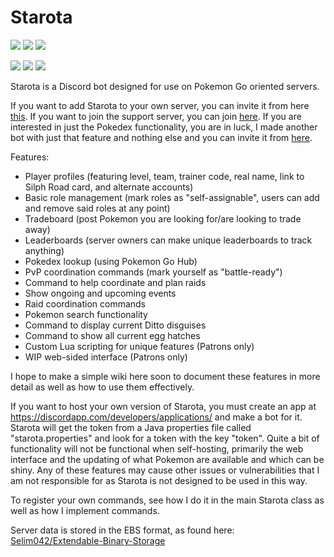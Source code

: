 # Starota
[![](https://discordbots.org/api/widget/489245655710040099.svg)](https://discordbots.org/bot/489245655710040099)
[![](https://discordbots.org/api/widget/541079916234407967.svg)](https://discordbots.org/bot/541079916234407967)
[![](https://discordbots.org/api/widget/541079916234407967.svg)](https://discordbots.org/bot/578326030603780126)

[![](https://img.shields.io/discord/436614503606779914.svg)](https://discord.gg/NxverNw)
[![](https://img.shields.io/twitter/follow/Starota_Bot.svg?label=Follow&style=flat)](https://twitter.com/Starota_Bot)
[![](https://discordbots.org/api/widget/status/489245655710040099.svg)](https://discordbots.org/bot/489245655710040099)

Starota is a Discord bot designed for use on Pokemon Go oriented servers.

If you want to add Starota to your own server, you can invite it from here [this](https://discordbots.org/bot/489245655710040099).  If you want to join the support server, you can join [here](https://discord.gg/NxverNw).  If you are interested in just the Pokedex functionality, you are in luck, I made another bot with just that feature and nothing else and you can invite it from [here](https://discordbots.org/bot/541079916234407967).

Features:
  - Player profiles (featuring level, team, trainer code, real name, link to Silph Road card, and alternate accounts)
  - Basic role management (mark roles as "self-assignable", users can add and remove said roles at any point)
  - Tradeboard (post Pokemon you are looking for/are looking to trade away)
  - Leaderboards (server owners can make unique leaderboards to track anything)
  - Pokedex lookup (using Pokemon Go Hub)
  - PvP coordination commands (mark yourself as "battle-ready")
  - Command to help coordinate and plan raids
  - Show ongoing and upcoming events
  - Raid coordination commands
  - Pokemon search functionality
  - Command to display current Ditto disguises
  - Command to show all current egg hatches
  - Custom Lua scripting for unique features (Patrons only)
  - WIP web-sided interface (Patrons only)

I hope to make a simple wiki here soon to document these features in more detail as well as how to use them effectively.

If you want to host your own version of Starota, you must create an app at <https://discordapp.com/developers/applications/> and make a bot for it.  Starota will get the token from a Java properties file called "starota.properties" and look for a token with the key "token".  Quite a bit of functionality will not be functional when self-hosting, primarily the web interface and the updating of what Pokemon are available and which can be shiny.  Any of these features may cause other issues or vulnerabilities that I am not responsible for as Starota is not designed to be used in this way.

To register your own commands, see how I do it in the main Starota class as well as how I implement commands.

Server data is stored in the EBS format, as found here: [Selim042/Extendable-Binary-Storage](https://github.com/Selim042/Extendable-Binary-Storage)
